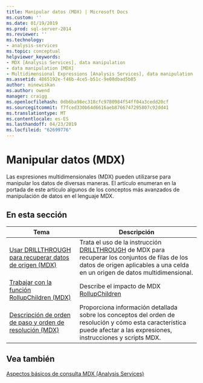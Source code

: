 ```yaml
---
title: Manipular datos (MDX) | Microsoft Docs
ms.custom: ''
ms.date: 01/19/2019
ms.prod: sql-server-2014
ms.reviewer: ''
ms.technology:
- analysis-services
ms.topic: conceptual
helpviewer_keywords:
- MDX [Analysis Services], data manipulation
- data manipulation [MDX]
- Multidimensional Expressions [Analysis Services], data manipulation
ms.assetid: 4865192e-f46b-4ce5-b51c-9e08dbad5b85
author: minewiskan
ms.author: owend
manager: craigg
ms.openlocfilehash: 0db6ba98ec318cfc9780984f54ff04a3cedd20cf
ms.sourcegitcommit: f7fced330b64d6616aeb8766747295807c92dd41
ms.translationtype: MT
ms.contentlocale: es-ES
ms.lasthandoff: 04/23/2019
ms.locfileid: "62699776"
---
```

# <a name="manipulating-data-mdx"></a>Manipular datos (MDX)

Las expresiones multidimensionales (MDX) pueden utilizarse para manipular los datos de diversas maneras. El artículo enumeran en la portada de este artículo algunos de los conceptos más avanzados de manipulación de datos en el lenguaje MDX.

## <a name="in-this-section"></a>En esta sección

|Tema|Descripción|  
|-----------|-----------------|  
|[Usar DRILLTHROUGH para recuperar datos de origen &#40;MDX&#41;](mdx-data-manipulation-retrieve-source-data-using-drillthrough.md)|Trata el uso de la instrucción [DRILLTHROUGH](/sql/mdx/mdx-data-manipulation-drillthrough) de MDX para recuperar los conjuntos de filas de los datos de origen aplicables a una celda en un origen de datos multidimensional.|  
|[Trabajar con la función RollupChildren &#40;MDX&#41;](mdx-data-manipulation-rollupchildren-function.md)|Describe el impacto de MDX [RollupChildren](/sql/mdx/rollupchildren-mdx)
|[Descripción de orden de paso y orden de resolución &#40;MDX&#41;](mdx-data-manipulation-understanding-pass-order-and-solve-order.md)|Proporciona información detallada sobre los conceptos del orden de resolución y cómo esta característica puede afectar a las expresiones, instrucciones y scripts MDX.|  

<!-- ??

|[Script for Search and Replace] function on the analysis of multidimensional data.|

GeneMi is removing this commented row because it is unclear what article its link meant to link to.
Also, I had to add its leading '|' character, for consistency to aid bulk automated updated to our markdown source code.

GeneMi , 2019/01/19
-->

## <a name="see-also"></a>Vea también

[Aspectos básicos de consulta MDX (Analysis Services)](mdx-query-fundamentals-analysis-services.md)
